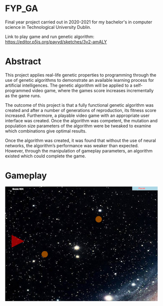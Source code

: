 # FYP_GA
Final year project carried out in 2020-2021 for my bachelor's in computer science in Technological University Dublin.

Link to play game and run genetic algorithm: https://editor.p5js.org/payyd/sketches/3v2-amALY

# Abstract

This project applies real-life genetic properties to programming through the use of genetic algorithms to demonstrate an available learning process for artificial intelligences. The genetic algorithm will be applied to a self-programmed video game, where the games score increases incrementally as the game runs.

The outcome of this project is that a fully functional genetic algorithm was created and after a number of generations of reproduction, its fitness score increased. Furthermore, a playable video game with an appropriate user interface was created. Once the algorithm was competent, the mutation and population size parameters of the algorithm were be tweaked to examine which combinations give optimal results.

Once the algorithm was created, it was found that without the use of neural networks, the algorithm’s performance was weaker than expected. However, through the manipulation of gameplay parameters, an algorithm existed which could complete the game.

# Gameplay

![Sketch](gameplay.png)

